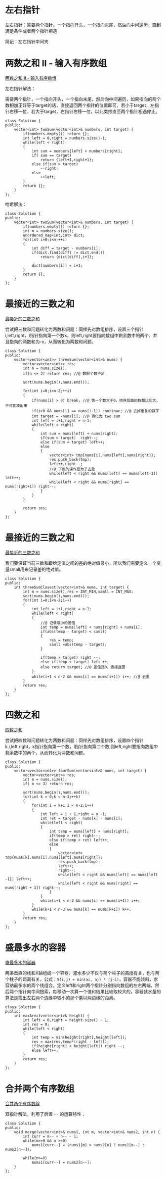 # 左右指针

左右指针：需要两个指针，一个指向开头，一个指向末尾，然后向中间遍历，直到满足条件或者两个指针相遇

简记：左右指针中间夹

# 两数之和 II - 输入有序数组

[两数之和 II - 输入有序数组](https://leetcode-cn.com/problems/two-sum-ii-input-array-is-sorted/)

左右指针解法：

需要两个指针，一个指向开头，一个指向末尾，然后向中间遍历，如果指向的两个数相加正好等于target的话，直接返回两个指针的位置即可，若小于target，左指针右移一位，若大于target，右指针左移一位，以此类推直至两个指针相遇停止。

```
class Solution {
public:
    vector<int> twoSum(vector<int>& numbers, int target) {
        if(numbers.empty()) return {};
        int left = 0,right = numbers.size()-1;
        while(left < right)
        {
            int sum = numbers[left] + numbers[right];
            if( sum == target)
                return {left+1,right+1};
            else if(sum > target)
                --right;
            else
                ++left;
        }
        return {};
    }
};
```

哈希解法：

```
class Solution {
public:
    vector<int> twoSum(vector<int>& numbers, int target) {
        if(numbers.empty()) return {};
        int n = numbers.size();
        unordered_map<int,int> dict;
        for(int i=0;i<n;++i)
        {
            int diff = target - numbers[i];
            if(dict.find(diff) != dict.end())
                return {dict[diff],i+1};
            
            dict[numbers[i]] = i+1;
        }
        return {};
    }
};
```

# 最接近的三数之和

[最接近的三数之和](https://leetcode-cn.com/problems/3sum-closest/)

尝试把三数和问题转化为两数和问题：同样先对数组排序，设置三个指针i,left,right，i指针指向第一个数x，则left,right要指向数组中剩余数中的两个，并且指向的两数和为-x，从而转化为两数和问题。

```
class Solution {
public:
    vector<vector<int>> threeSum(vector<int>& nums) {
        vector<vector<int>> res;
        int n = nums.size();
        if(n <= 2) return res; //@ 数据个数不足

        sort(nums.begin(),nums.end());

        for(int i=0;i<n-2;++i)
        {
            if(nums[i] > 0) break; //@ 第一个数大于0，排序后面的数都比它大，不可能凑出来
            if(i>0 && nums[i] == nums[i-1]) continue; //@ 去掉重复的数字
            int target = -nums[i]; //@ 转化为 two sum
            int left = i+1,right = n-1;
            while(left < right)
            {
                int sum = nums[left] + nums[right];
                if(sum > target)  right--;
                else if(sum < target) left++;
                else
                {
                    vector<int> tmp{nums[i],nums[left],nums[right]};
                    res.push_back(tmp);
                    left++,right--;
                    //@ 下面的操作是为了去重
                    while(left < right && nums[left] == nums[left-1]) left++; 
                    while(left < right && nums[right] == nums[right+1]) right--; 
                }
            }
        }

        return res;
    }
};
```

# 最接近的三数之和

[最接近的三数之和](https://leetcode-cn.com/problems/3sum-closest/)

我们要保证当前三数和跟给定值之间的差的绝对值最小，所以我们需要定义一个变量small用来记录差的绝对值。

```
class Solution {
public:
    int threeSumClosest(vector<int>& nums, int target) {
        int n = nums.size(),res = INT_MIN,samll = INT_MAX;
        sort(nums.begin(),nums.end());
        for(int i=0;i<n-2;i++)
        {
            int left = i+1,right = n-1;
            while(left < right)
            {
                //@ 记录最小的差值
                int temp = nums[left] + nums[right] + nums[i];
                if(abs(temp - target) < samll)
                {
                    res = temp;
                    samll =abs(temp - target);
                }

                if(temp > target) right --;
                else if(temp < target) left ++;
                else return target; //@ 差值是0，直接返回
            }
            while(i+1 < n-2 && nums[i] == nums[i+1]) i++; //@ 去重
        }
        return res;
    }
};
```

# 四数之和

[四数之和](https://leetcode-cn.com/problems/4sum/)

尝试把四数和问题转化为两数和问题：同样先对数组排序，设置四个指针k,i,left,right，k指针指向第一个数，i指针指向第二个数,则left,right要指向数组中剩余数中的两个，从而转化为两数和问题。

```
class Solution {
public:
    vector<vector<int>> fourSum(vector<int>& nums, int target) {
        vector<vector<int>> res;
        int n = nums.size();
        if( n <= 3) return res;

        sort(nums.begin(),nums.end());
        for(int k = 0;k < n-3;++k)
        {
            for(int i = k+1;i < n-2;i++)
            {
                int left = i + 1,right = n -1;
                int ret = target - nums[k] - nums[i];
                while(left < right)
                {
                    int temp = nums[left] + nums[right];
                    if(temp > ret) right--;
                    else if(temp < ret) left++;
                    else
                    {
                        vector<int> tmp{nums[k],nums[i],nums[left],nums[right]};
                        res.push_back(tmp);
                        left++;
                        right--;
                        while(left < right && nums[left] == nums[left -1]) left++;
                        while(left < right && nums[right] == nums[right + 1]) right--;
                    } 
                }
                while(i+1 < n-2 && nums[i] == nums[i+1]) i++;
            }
            while(k+1 < n-3 && nums[k] == nums[k+1]) k++;
        }
        return res;
    }
};
```

# 盛最多水的容器

[盛最多水的容器](https://leetcode-cn.com/problems/container-with-most-water/)

两条垂直的线和X轴组成一个容器，灌水多少不仅与两个柱子的高度有关，也与两个柱子的距离有关，公式：`S(i,j) = min(ai, aj) * (j-i)`，容器不能倾斜，求容纳最多水的两个线组合。定义left和right两个指针分别指向数组的左右两端，然后两个指针向中间搜索，每移动一次算一个值和结果比较取较大的，容器装水量的算法是找出左右两个边缘中较小的那个乘以两边缘的距离。

```
class Solution {
public:
    int maxArea(vector<int>& height) {
        int left = 0,right = height.size() - 1;
        int res = 0;
        while(left < right)
        {
            int temp = min(height[right],height[left]);
            res = max(res,temp*(right - left));
            if(height[right] < height[left]) right --;
            else left++;
        }
        return res;
    }
};
```

# 合并两个有序数组

[合并两个有序数组](https://leetcode-cn.com/problems/merge-sorted-array/)

双指针解法，利用了后置 `--` 的运算特性：

```
class Solution {
public:
    void merge(vector<int>& nums1, int m, vector<int>& nums2, int n) {
		int curr = m-- + n-- - 1;
		while(m>=0 && n >=0)		
			nums1[curr--] = (nums1[m] > nums2[n] ? nums1[m--] : nums2[n--]);	
		
		while(n>=0)
			nums1[curr--] = nums2[n--];				
    }
};
```















